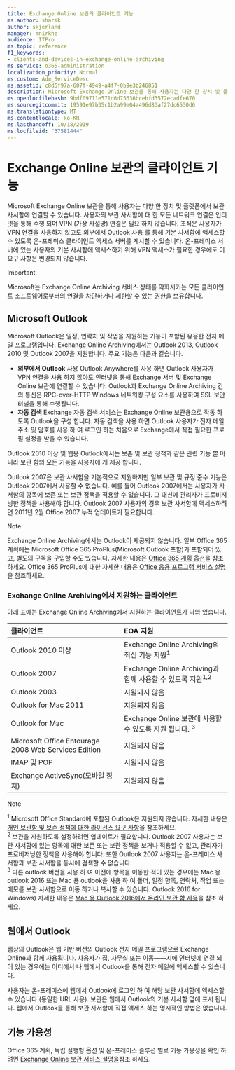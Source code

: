 ```yaml
---
title: Exchange Online 보관의 클라이언트 기능
ms.author: sharik
author: skjerland
manager: mnirkhe
audience: ITPro
ms.topic: reference
f1_keywords:
- clients-and-devices-in-exchange-online-archiving
ms.service: o365-administration
localization_priority: Normal
ms.custom: Adm_ServiceDesc
ms.assetid: c8d5f97a-607f-4949-a4f7-0b9e3b246851
description: Microsoft Exchange Online 보관을 통해 사용자는 다양 한 장치 및 플랫폼에서 보관 사서함에 연결할 수 있습니다. 사용자의 보관 사서함에 대 한 모든 네트워크 연결은 인터넷을 통해 수행 되며 VPN (가상 사설망) 연결은 필요 하지 않습니다. 조직은 사용자가 VPN 연결을 사용하지 않고도 외부에서 Outlook 사용 를 통해 기본 사서함에 액세스할 수 있도록 온-프레미스 클라이언트 액세스 서버를 게시할 수 있습니다. 온-프레미스 서버에 있는 사용자의 기본 사서함에 액세스하기 위해 VPN 액세스가 필요한 경우에도 이 요구 사항은 변경되지 않습니다.
ms.openlocfilehash: 9bdf09711e571d6d75636bcebfd3572ecadfe670
ms.sourcegitcommit: 19591e97b35c1b2a99e04a496d83af27dc6530d6
ms.translationtype: MT
ms.contentlocale: ko-KR
ms.lasthandoff: 10/18/2019
ms.locfileid: "37581444"
---
```

# <a name="client-features-in-exchange-online-archiving"></a>Exchange Online 보관의 클라이언트 기능

Microsoft Exchange Online 보관을 통해 사용자는 다양 한 장치 및 플랫폼에서 보관 사서함에 연결할 수 있습니다. 사용자의 보관 사서함에 대 한 모든 네트워크 연결은 인터넷을 통해 수행 되며 VPN (가상 사설망) 연결은 필요 하지 않습니다. 조직은 사용자가 VPN 연결을 사용하지 않고도 외부에서 Outlook 사용 를 통해 기본 사서함에 액세스할 수 있도록 온-프레미스 클라이언트 액세스 서버를 게시할 수 있습니다. 온-프레미스 서버에 있는 사용자의 기본 사서함에 액세스하기 위해 VPN 액세스가 필요한 경우에도 이 요구 사항은 변경되지 않습니다.
  
> [!IMPORTANT]
> Microsoft는 Exchange Online Archiving 서비스 상태를 악화시키는 모든 클라이언트 소프트웨어로부터의 연결을 차단하거나 제한할 수 있는 권한을 보유합니다.
  
## <a name="microsoft-outlook"></a>Microsoft Outlook

Microsoft Outlook은 일정, 연락처 및 작업을 지원하는 기능이 포함된 유용한 전자 메일 프로그램입니다. Exchange Online Archiving에서는 Outlook 2013, Outlook 2010 및 Outlook 2007을 지원합니다. 주요 기능은 다음과 같습니다.
  
- **외부에서 Outlook** 사용 Outlook Anywhere를 사용 하면 Outlook 사용자가 VPN 연결을 사용 하지 않아도 인터넷을 통해 Exchange 서버 및 Exchange Online 보관에 연결할 수 있습니다. Outlook과 Exchange Online Archiving 간의 통신은 RPC-over-HTTP Windows 네트워킹 구성 요소를 사용하여 SSL 보안 터널을 통해 수행됩니다.    
- **자동 검색** Exchange 자동 검색 서비스는 Exchange Online 보관용으로 작동 하도록 Outlook을 구성 합니다. 자동 검색을 사용 하면 Outlook 사용자가 전자 메일 주소 및 암호를 사용 하 여 로그인 하는 처음으로 Exchange에서 직접 필요한 프로필 설정을 받을 수 있습니다. 

Outlook 2010 이상 및 웹용 Outlook에서는 보존 및 보관 정책과 같은 관련 기능 뿐 아니라 보관 함의 모든 기능을 사용자에 게 제공 합니다.
  
Outlook 2007은 보관 사서함을 기본적으로 지원하지만 일부 보관 및 규정 준수 기능은 Outlook 2007에서 사용할 수 없습니다. 예를 들어 Outlook 2007에서는 사용자가 사서함의 항목에 보존 또는 보관 정책을 적용할 수 없습니다. 그 대신에 관리자가 프로비저닝한 정책을 사용해야 합니다. Outlook 2007 사용자의 경우 보관 사서함에 액세스하려면 2011년 2월 Office 2007 누적 업데이트가 필요합니다.
  
> [!NOTE]
> Exchange Online Archiving에서는 Outlook이 제공되지 않습니다. 일부 Office 365 계획에는 Microsoft Office 365 ProPlus(Microsoft Outlook 포함)가 포함되어 있고, 별도의 구독을 구입할 수도 있습니다. 자세한 내용은 [Office 365 계획 옵션](../office-365-platform-service-description/office-365-plan-options.md)을 참조하세요. Office 365 ProPlus에 대한 자세한 내용은 [Office 응용 프로그램 서비스 설명](../office-applications-service-description/office-applications-service-description.md)을 참조하세요. 
  
### <a name="clients-supported-by-exchange-online-archiving"></a>Exchange Online Archiving에서 지원하는 클라이언트

아래 표에는 Exchange Online Archiving에서 지원하는 클라이언트가 나와 있습니다.
  
|**클라이언트**|**EOA 지원**|
|:-----|:-----|
|Outlook 2010 이상  <br/> |Exchange Online Archiving의 최신 기능 지원<sup>1</sup> <br/> |
|Outlook 2007  <br/> |Exchange Online Archiving과 함께 사용할 수 있도록 지원<sup>1,2</sup> <br/> |
|Outlook 2003  <br/> |지원되지 않음  <br/> |
|Outlook for Mac 2011  <br/> |지원되지 않음  <br/> |
|Outlook for Mac  <br/> |Exchange Online 보관에 사용할 수 있도록 지원 됩니다. <sup>3</sup> <br/> |
|Microsoft Office Entourage 2008 Web Services Edition  <br/> |지원되지 않음  <br/> |
|IMAP 및 POP  <br/> |지원되지 않음  <br/> |
|Exchange ActiveSync(모바일 장치)  <br/> |지원되지 않음  <br/> |
   
> [!NOTE]
> <sup>1</sup> Microsoft Office Standard에 포함된 Outlook은 지원되지 않습니다. 자세한 내용은 [개인 보관함 및 보존 정책에 대한 라이선스 요구 사항](https://support.office.com/article/Outlook-license-requirements-for-Exchange-features-46B6B7C5-C3CA-43E5-8424-1E2807917C99)을 참조하세요. <br/> 
<sup>2</sup> 보관을 지원하도록 설정하려면 업데이트가 필요합니다. Outlook 2007 사용자는 보관 사서함에 있는 항목에 대한 보존 또는 보관 정책을 보거나 적용할 수 없고, 관리자가 프로비저닝한 정책을 사용해야 합니다. 또한 Outlook 2007 사용자는 온-프레미스 사서함과 보관 사서함을 동시에 검색할 수 없습니다. <br/> 
<sup>3</sup> 다른 outlook 버전을 사용 하 여 이전에 항목을 이동한 적이 있는 경우에는 Mac 용 outlook 2016 또는 Mac 용 outlook을 사용 하 여 폴더, 일정 항목, 연락처, 작업 또는 메모를 보관 사서함으로 이동 하거나 복사할 수 있습니다. Outlook 2016 for Windows) 자세한 내용은 [Mac 용 Outlook 2016에서 온라인 보관 함 사용](https://support.office.com/article/Use-your-online-archive-with-Outlook-2016-for-Mac-45b8439c-2982-4b6b-9097-eed71dbfe238)을 참조 하세요. 

## <a name="outlook-on-the-web"></a>웹에서 Outlook

웹상의 Outlook은 웹 기반 버전의 Outlook 전자 메일 프로그램으로 Exchange Online과 함께 사용됩니다. 사용자가 집, 사무실 또는 이동&mdash;&mdash;시에 인터넷에 연결 되어 있는 경우에는 어디에서 나 웹에서 Outlook을 통해 전자 메일에 액세스할 수 있습니다.
  
사용자는 온-프레미스에 웹에서 Outlook에 로그인 하 여 해당 보관 사서함에 액세스할 수 있습니다 (동일한 URL 사용). 보관은 웹에서 Outlook의 기본 사서함 옆에 표시 됩니다. 웹에서 Outlook을 통해 보관 사서함에 직접 액세스 하는 명시적인 방법은 없습니다.
  
## <a name="feature-availability"></a>기능 가용성

Office 365 계획, 독립 실행형 옵션 및 온-프레미스 솔루션 별로 기능 가용성을 확인 하려면 [Exchange Online 보관 서비스 설명을](exchange-online-archiving-service-description.md)참조 하세요.